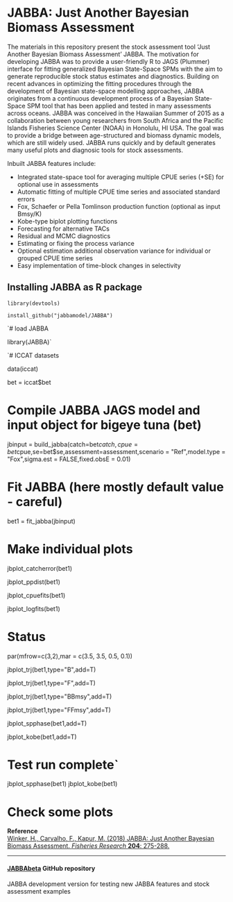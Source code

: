# JABBA: Just Another Bayesian Biomass Assessment
The materials in this repository present the stock assessment tool ‘Just Another Bayesian Biomass Assessment’ JABBA. The motivation for developing JABBA was to provide a user-friendly R to JAGS (Plummer) interface for fitting generalized Bayesian State-Space SPMs with the aim to generate reproducible stock status estimates and diagnostics. Building on recent advances in optimizing the fitting procedures through the development of Bayesian state-space modelling approaches, JABBA originates from a continuous development process of a Bayesian State-Space SPM tool that has been applied and tested in many assessments across oceans. JABBA was conceived in the Hawaiian Summer of 2015 as a collaboration between young researchers from South Africa and the Pacific Islands Fisheries Science Center (NOAA) in Honolulu, HI USA. The goal was to provide a bridge between age-structured and biomass dynamic models, which are still widely used. JABBA runs quickly and by default generates many useful plots and diagnosic tools for stock assessments.

Inbuilt JABBA features include:

+ Integrated state-space tool for averaging multiple CPUE series (+SE) for optional use in assessments
+ Automatic fitting of multiple CPUE time series and associated standard errors
+ Fox, Schaefer or Pella Tomlinson production function (optional as input Bmsy/K)
+ Kobe-type biplot plotting functions 
+ Forecasting for alternative TACs 
+ Residual and MCMC diagnostics 
+ Estimating or fixing the process variance
+ Optional estimation additional observation variance for individual or grouped CPUE time series
+ Easy implementation of time-block changes in selectivity

## Installing JABBA as R package

`library(devtools)` 

`install_github("jabbamodel/JABBA")`

`# load JABBA

library(JABBA)`

`# ICCAT datasets

data(iccat) 

bet = iccat$bet

# Compile JABBA JAGS model and input object for bigeye tuna (bet)

jbinput = build_jabba(catch=bet$catch,cpue=bet$cpue,se=bet$se,assessment=assessment,scenario = "Ref",model.type = "Fox",sigma.est = FALSE,fixed.obsE = 0.01)

# Fit JABBA (here mostly default value - careful)

bet1 = fit_jabba(jbinput)

# Make individual plots

jbplot_catcherror(bet1)

jbplot_ppdist(bet1)

jbplot_cpuefits(bet1)

jbplot_logfits(bet1)

# Status

par(mfrow=c(3,2),mar = c(3.5, 3.5, 0.5, 0.1))

jbplot_trj(bet1,type="B",add=T)

jbplot_trj(bet1,type="F",add=T)

jbplot_trj(bet1,type="BBmsy",add=T)

jbplot_trj(bet1,type="FFmsy",add=T)

jbplot_spphase(bet1,add=T)

jbplot_kobe(bet1,add=T)

# Test run complete` 

jbplot_spphase(bet1)
jbplot_kobe(bet1)

# Check some plots







**Reference**  
[Winker, H., Carvalho, F., Kapur, M. (2018) <U>JABBA: Just Another Bayesian Biomass Assessment.</U> *Fisheries 
Research* **204**: 275-288.](https://www.sciencedirect.com/science/article/pii/S0165783618300845)   


--------------------------------------------------------------------------------

#### [JABBAbeta](https://github.com/Henning-Winker/JABBAbeta) GitHub repository
JABBA development version for testing new JABBA features and stock assessment examples 
